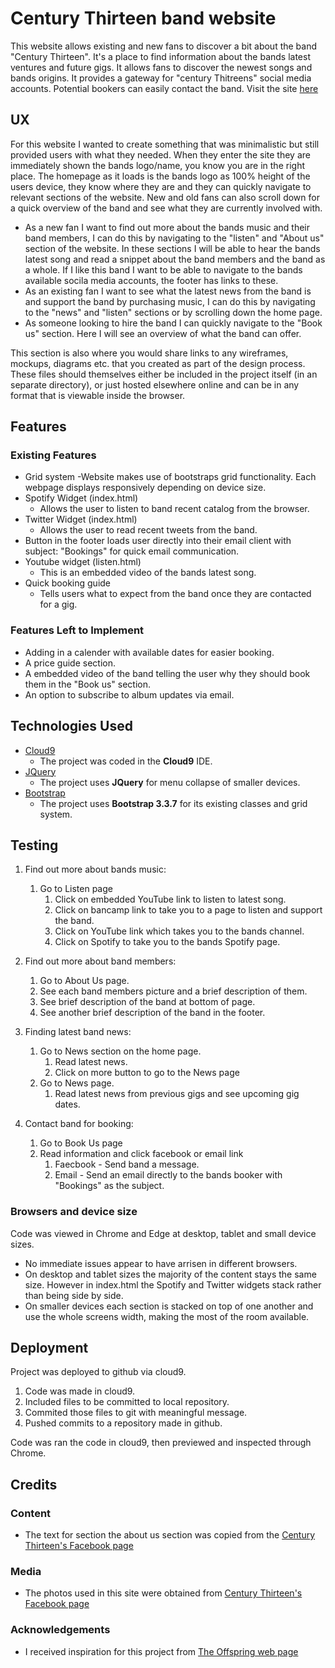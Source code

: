 # Century Thirteen band website

This website allows existing and new fans to discover a bit about the band "Century Thirteen". It's a place to find information about the bands latest ventures and future gigs. It allows fans to discover the newest songs and bands origins. It provides a gateway for "century Thitreens" social media accounts.  Potential bookers can easily contact the band.
Visit the site [here](https://kennedydmb.github.io/band-milestone-project/index.html)
 
## UX

For this website I wanted to create something that was minimalistic but still provided users with what they needed. When they enter the site they are immediately shown the bands logo/name, you know you are in the right place. The homepage as it loads is the bands logo as 100% height of the users device, they know where they are and they can quickly navigate to relevant sections of the website. New and old fans can also scroll down for a quick overview of the band and see what they are currently involved with.

- As a new fan I want to find out more about the bands music and their band members, I can do this by navigating to the "listen" and "About us" section of the website. In these sections I will be able to hear the bands latest song and read a snippet about the band members and the band as a whole. If I like this band I want to be able to navigate to the bands available socila media accounts, the footer has links to these.
- As an existing fan I want to see what the latest news from the band is and support the band by purchasing music, I can do this by navigating to the "news" and "listen" sections or by scrolling down the home page. 
- As someone looking to hire the band I can quickly navigate to the "Book us" section. Here I will see an overview of what the band can offer. 

This section is also where you would share links to any wireframes, mockups, diagrams etc. that you created as part of the design process. These files should themselves either be included in the project itself (in an separate directory), or just hosted elsewhere online and can be in any format that is viewable inside the browser.

## Features

### Existing Features

- Grid system
    -Website makes use of bootstraps grid functionality. Each webpage displays responsively depending on device size.
- Spotify Widget (index.html)
    - Allows the user to listen to band recent catalog from the browser.
- Twitter Widget (index.html)
    - Allows the user to read recent tweets from the band.
- Button in the footer loads user directly into their email client with subject: "Bookings" for quick email communication.
- Youtube widget (listen.html)
    - This is an embedded video of the bands latest song.
- Quick booking guide
    - Tells users what to expect from the band once they are contacted for a gig.

### Features Left to Implement

- Adding in a calender with available dates for easier booking.
- A price guide section.
- A embedded video of the band telling the user why they should book them in the "Book us" section.
- An option to subscribe to album updates via email.


## Technologies Used

- [Cloud9](https://c9.io)
    - The project was coded in the **Cloud9** IDE.
- [JQuery](https://jquery.com)
    - The project uses **JQuery** for menu collapse of smaller devices.
- [Bootstrap](https://getbootstrap.com/docs/3.3/getting-started/)
    - The project uses **Bootstrap 3.3.7** for its existing classes and grid system.



## Testing

1. Find out more about bands music:
    1. Go to Listen page
        1. Click on embedded YouTube link to listen to latest song.
        2. Click on bancamp link to take you to a page to listen and support the band.
        3. Click on YouTube link which takes you to the bands channel.
        4. Click on Spotify to take you to the bands Spotify page.
    
 
2. Find out more about band members:
    1. Go to About Us page.
    2. See each band members picture and a brief description of them.
    3. See brief description of the band at bottom of page.
    4. See another brief description of the band in the footer.

3. Finding latest band news:
    1. Go to News section on the home page.
        1. Read latest news.
        2. Click on more button to go to the News page
    2. Go to News page.
        1. Read latest news from previous gigs and see upcoming gig dates.

4. Contact band for booking:
    1. Go to Book Us page
    2. Read information and click facebook or email link
        1. Faecbook - Send band a message.
        2. Email - Send an email directly to the bands booker with "Bookings" as the subject. 

### Browsers and device size

Code was viewed in Chrome and Edge at desktop, tablet and small device sizes.
- No immediate issues appear to have arrisen in different browsers.
- On desktop and tablet sizes the majority of the content stays the same size. However in index.html the
Spotify and Twitter widgets stack rather than being side by side.
- On smaller devices each section is stacked on top of one another and use the whole screens width, making the most of the room available.

## Deployment

Project was deployed to github via cloud9.

1. Code was made in cloud9.
2. Included files to be committed to local repository.
3. Commited those files to git with meaningful message.
4. Pushed commits to a repository made in github.

Code was ran the code in cloud9, then previewed and inspected through Chrome.


## Credits

### Content
- The text for section the about us section was copied from the [Century Thirteen's Facebook page](https://www.facebook.com/centurythirteen/)

### Media
- The photos used in this site were obtained from [Century Thirteen's Facebook page](https://www.facebook.com/centurythirteen/)

### Acknowledgements

- I received inspiration for this project from [The Offspring web page](https://www.offspring.com/)